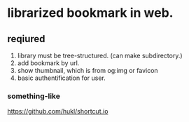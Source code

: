 # librarized bookmark in web.


## reqiured
1. library must be tree-structured. (can make subdirectory.)
2. add bookmark by url.
3. show thumbnail, which is from og:img or favicon
4. basic authentification for user.

### something-like 
https://github.com/hukl/shortcut.io

